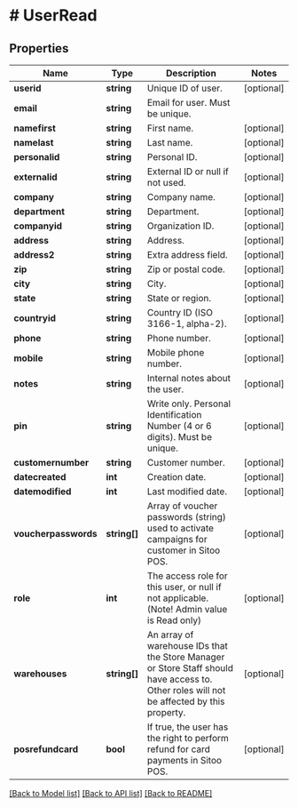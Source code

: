 # # UserRead

## Properties

Name | Type | Description | Notes
------------ | ------------- | ------------- | -------------
**userid** | **string** | Unique ID of user. | [optional]
**email** | **string** | Email for user. Must be unique. |
**namefirst** | **string** | First name. | [optional]
**namelast** | **string** | Last name. | [optional]
**personalid** | **string** | Personal ID. | [optional]
**externalid** | **string** | External ID or null if not used. | [optional]
**company** | **string** | Company name. | [optional]
**department** | **string** | Department. | [optional]
**companyid** | **string** | Organization ID. | [optional]
**address** | **string** | Address. | [optional]
**address2** | **string** | Extra address field. | [optional]
**zip** | **string** | Zip or postal code. | [optional]
**city** | **string** | City. | [optional]
**state** | **string** | State or region. | [optional]
**countryid** | **string** | Country ID (ISO 3166-1, alpha-2). | [optional]
**phone** | **string** | Phone number. | [optional]
**mobile** | **string** | Mobile phone number. | [optional]
**notes** | **string** | Internal notes about the user. | [optional]
**pin** | **string** | Write only. Personal Identification Number (4 or 6 digits). Must be unique. | [optional]
**customernumber** | **string** | Customer number. | [optional]
**datecreated** | **int** | Creation date. | [optional]
**datemodified** | **int** | Last modified date. | [optional]
**voucherpasswords** | **string[]** | Array of voucher passwords (string) used to activate campaigns for customer in Sitoo POS. | [optional]
**role** | **int** | The access role for this user, or null if not applicable. (Note! Admin value is Read only) | [optional]
**warehouses** | **string[]** | An array of warehouse IDs that the Store Manager or Store Staff should have access to. Other roles will not be affected by this property. | [optional]
**posrefundcard** | **bool** | If true, the user has the right to perform refund for card payments in Sitoo POS. | [optional]

[[Back to Model list]](../../README.md#models) [[Back to API list]](../../README.md#endpoints) [[Back to README]](../../README.md)
